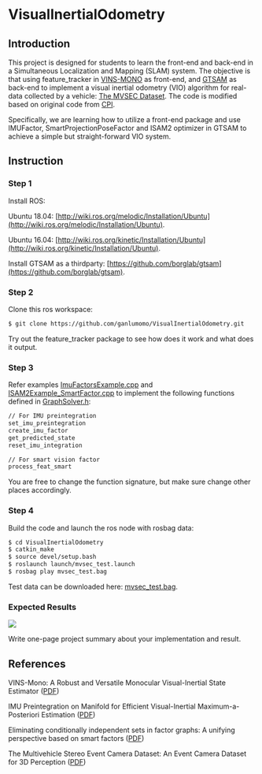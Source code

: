 # VisualInertialOdometry

## Introduction

This project is designed for students to learn the front-end and back-end in a Simultaneous Localization and Mapping (SLAM) system. The objective is that using feature_tracker in [VINS-MONO](https://github.com/HKUST-Aerial-Robotics/VINS-Mono) as front-end, and [GTSAM](https://github.com/borglab/gtsam) as back-end to implement a visual inertial odometry (VIO) algorithm for real-data collected by a vehicle: [The MVSEC Dataset](https://daniilidis-group.github.io/mvsec/). The code is modified based on original code from [CPI](https://github.com/rpng/cpi).

Specifically, we are learning how to utilize a front-end package and use IMUFactor, SmartProjectionPoseFactor and ISAM2 optimizer in GTSAM to achieve a simple but straight-forward VIO system.

## Instruction

### Step 1

Install ROS: 

Ubuntu 18.04: [http://wiki.ros.org/melodic/Installation/Ubuntu](http://wiki.ros.org/melodic/Installation/Ubuntu).

Ubuntu 16.04: [http://wiki.ros.org/kinetic/Installation/Ubuntu](http://wiki.ros.org/kinetic/Installation/Ubuntu).

Install GTSAM as a thirdparty: [https://github.com/borglab/gtsam](https://github.com/borglab/gtsam).

### Step 2

Clone this ros workspace:

```bash
$ git clone https://github.com/ganlumomo/VisualInertialOdometry.git
```

Try out the feature_tracker package to see how does it work and what does it output.

### Step 3
Refer examples [ImuFactorsExample.cpp](https://bitbucket.org/gtborg/gtsam/src/develop/examples/ImuFactorsExample.cpp) and [ISAM2Example_SmartFactor.cpp](https://bitbucket.org/gtborg/gtsam/src/develop/examples/ISAM2Example_SmartFactor.cpp) to implement the following functions defined in [GraphSolver.h](https://github.com/ganlumomo/VisualInertialOdometry/blob/master/src/gtsam_backend/include/gtsam_backend/GraphSolver.h#L115):
```bash
// For IMU preintegration
set_imu_preintegration
create_imu_factor
get_predicted_state
reset_imu_integration

// For smart vision factor
process_feat_smart
```
You are free to change the function signature, but make sure change other places accordingly.

### Step 4

Build the code and launch the ros node with rosbag data:
```bash
$ cd VisualInertialOdometry
$ catkin_make
$ source devel/setup.bash
$ roslaunch launch/mvsec_test.launch
$ rosbag play mvsec_test.bag
```
Test data can be downloaded here: [mvsec_test.bag](https://drive.google.com/file/d/1kjzadWbivMe3tH3uULDono-XcWwR_2l0/view?usp=sharing).

### Expected Results

<img src="https://raw.githubusercontent.com/ganlumomo/VisualInertialOdometry/master/github/expected_result.png">

Write one-page project summary about your implementation and result.

## References

VINS-Mono: A Robust and Versatile Monocular Visual-Inertial State Estimator ([PDF](https://ieeexplore.ieee.org/document/8421746))

IMU Preintegration on Manifold for Efficient Visual-Inertial Maximum-a-Posteriori Estimation ([PDF](http://www.roboticsproceedings.org/rss11/p06.pdf))

Eliminating conditionally independent sets in factor graphs: A unifying perspective based on smart factors ([PDF](https://ieeexplore.ieee.org/abstract/document/6907483))

The Multivehicle Stereo Event Camera Dataset: An Event Camera Dataset for 3D Perception ([PDF](https://ieeexplore.ieee.org/document/8288670))
